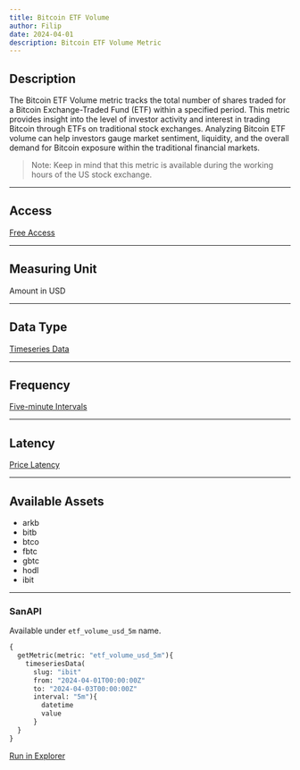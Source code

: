 ```yaml
---
title: Bitcoin ETF Volume
author: Filip
date: 2024-04-01
description: Bitcoin ETF Volume Metric
---
```


## Description

The Bitcoin ETF Volume metric tracks the total number of shares traded for a Bitcoin Exchange-Traded Fund 
(ETF) within a specified period. This metric provides insight into the level of investor activity and 
interest in trading Bitcoin through ETFs on traditional stock exchanges. Analyzing Bitcoin ETF volume 
can help investors gauge market sentiment, liquidity, and the overall demand for Bitcoin exposure within 
the traditional financial markets.

> Note: Keep in mind that this metric is available during the working hours of the US stock exchange.

---

## Access

[Free Access](/metrics/details/access#free-access)

---

## Measuring Unit

Amount in USD

---

## Data Type

[Timeseries Data](/metrics/details/data-type#timeseries-data)

---

## Frequency

[Five-minute Intervals](/metrics/details/frequency#five-minute-frequency)

---

## Latency

[Price Latency](/metrics/details/latency#price-latency)

---

## Available Assets

- arkb
- bitb
- btco
- fbtc
- gbtc
- hodl
- ibit

---

### SanAPI

Available under `etf_volume_usd_5m` name.


```graphql
{
  getMetric(metric: "etf_volume_usd_5m"){
    timeseriesData(
      slug: "ibit"
      from: "2024-04-01T00:00:00Z"
      to: "2024-04-03T00:00:00Z"
      interval: "5m"){
        datetime
        value
      }
  }
}
```
[Run in Explorer](<https://api.santiment.net/graphiql?variables=&query=%7B%0A%20%20getMetric(metric%3A%20%22etf_volume_usd_5m%22)%7B%0A%20%20%20%20timeseriesData(%0A%20%20%20%20%20%20slug%3A%20%22ibit%22%0A%20%20%20%20%20%20from%3A%20%222024-04-01T00%3A00%3A00Z%22%0A%20%20%20%20%20%20to%3A%20%222024-04-03T00%3A00%3A00Z%22%0A%20%20%20%20%20%20interval%3A%20%225m%22)%7B%0A%20%20%20%20%20%20%20%20datetime%0A%20%20%20%20%20%20%20%20value%0A%20%20%20%20%20%20%7D%0A%20%20%7D%0A%7D>)
